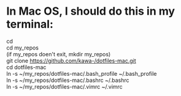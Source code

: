 # In Mac OS, I should do this in my terminal:

cd  
cd my_repos  
(if my_repos doen't exit, mkdir my_repos)  
git clone https://github.com/kawa-/dotfiles-mac.git  
cd dotfiles-mac  
ln -s ~/my_repos/dotfiles-mac/.bash_profile ~/.bash_profile  
ln -s ~/my_repos/dotfiles-mac/.bashrc ~/.bashrc  
ln -s ~/my_repos/dotfiles-mac/.vimrc ~/.vimrc  
